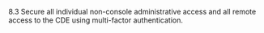 8.3 Secure all individual non-console administrative access and all remote access to the CDE using multi-factor authentication. 